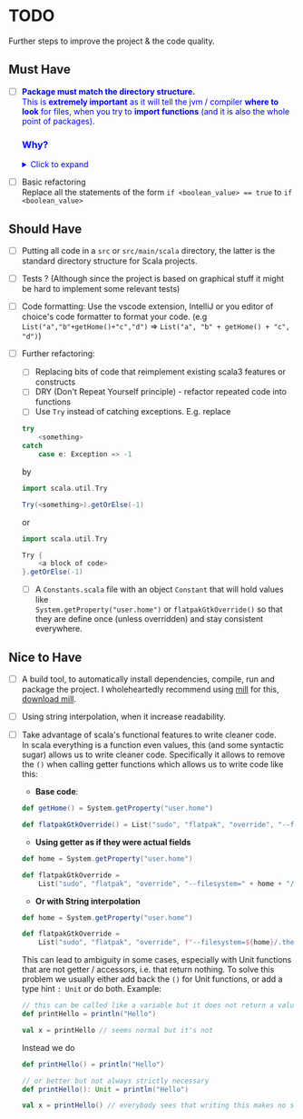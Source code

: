 # TODO

Further steps to improve the project & the code quality.

## Must Have

<div style="color: blue" >

- [ ] **Package must match the directory structure.**  
    This is **extremely important** as it will tell the jvm / compiler  **where to look** for files, when you try to **import functions** (and it is also the whole point of packages). 
    ### Why?
    <details> 
    <summary>Click to expand</summary>

    - Putting `package iris.theming` on top of a file *whatever.scala*, tells scala:  
    *"Hey `whatever.scala` is in the directory `iris/theming`"*.  
    (e.g. putting `package iris.iris` on top of `iris/main.scala` tells scala that your main.scala is in `iris/iris` directory).  

    - If you have the file  `iris/systemCommands/theming.scala` then you **must** put  
    `package iris.systemCommands` at the top of `theming.scala`. If you want to change the package. Create a new directory, put theming.scala in it or rename the existing one.  
    
    - **Imports**:  
    Now this is probably the "why the points above are importants".  
    When you have (e.g. in `theming.scala`) `import iris.themeSelector._` at the top of the file. This tells scala.  
    *"I want to use everything that is in the package `iris.themeSelector`"*
    i.e. everything that is in the directory `iris/themeSelector` (which does not exist).  
    To import the functions from the file `iris/interface/themeSelector.scala` instead you should do import `iris.interface._`.  
    <br/> This will import everything `iris.interface`.  If you only want to import the things from the `themesSelector.scala` file you'll have to create an `object` and put the functions in it. e.g. 
    ```scala
    package iris.interface
    // your imports here

    object ThemeSelector {
        def askDesktop(): String = {...}
        def setDesktopTheme(filename: String, theme String) = {...}
    }
    ```
    you'll then be able to import the `askDesktop()` function like `import iris.interface.ThemeSelector.askDesktop` or `import iris.interface.ThemeSelector._` to import everything.

    However creating object like this, is *not mandatory* and you could just import everything from the `interface` package without any major problem.

     </details>

    

</div>

- [ ] Basic refactoring  
    Replace all the statements of the form `if <boolean_value> == true` to `if <boolean_value>`


## Should Have

- [ ] Putting all code in a `src` or `src/main/scala` directory, the latter is the standard directory structure for Scala projects.

- [ ] Tests ? (Although since the project is based on graphical stuff it might be hard to implement some relevant tests)

- [ ] Code formatting: Use the vscode extension, IntelliJ or you editor of choice's code formatter to format your code. (e.g `List("a","b"+getHome()+"c","d")` => `List("a", "b" + getHome() + "c", "d")`)
 
- [ ] Further refactoring:
    - [ ] Replacing bits of code that reimplement existing scala3 features or constructs
    - [ ] DRY (Don't Repeat Yourself principle) - refactor repeated code into functions
    - [ ] Use `Try` instead of catching exceptions. E.g. replace
    ```scala
    try
        <something>
    catch
        case e: Exception => -1
    ```
    by 
    ```scala 
    import scala.util.Try

    Try(<something>).getOrElse(-1)
    ``` 

    or

    ```scala
    import scala.util.Try

    Try { 
        <a block of code> 
    }.getOrElse(-1)
    ```

    - [ ] A `Constants.scala` file with an object `Constant` that will hold values like  
    `System.getProperty("user.home")` or `flatpakGtkOverride()` so that they are define once (unless overridden) and stay consistent everywhere.


## Nice to Have

- [ ] A build tool, to automatically install dependencies, compile, run and package the project. I wholeheartedly recommend using [mill](https://mill-build.com/mill/Intro_to_Mill.html) for this, [download mill](https://mill-build.com/mill/Installation_IDE_Support.html#_bootstrap_scripts).

- [ ] Using string interpolation, when it increase readability.

- [ ] Take advantage of scala's functional features to write cleaner code.  
    In scala everything is a function even values, this (and some syntactic sugar) allows us to write cleaner code. Specifically it allows to remove the `()` when calling getter functions which allows us to write code like this:
    - **Base code**: 
    ```scala
    def getHome() = System.getProperty("user.home")

    def flatpakGtkOverride() = List("sudo", "flatpak", "override", "--filesystem="+getHome()+"/.themes")
    ```
    - **Using getter as if they were actual fields**

    ```scala
    def home = System.getProperty("user.home")

    def flatpakGtkOverride = 
        List("sudo", "flatpak", "override", "--filesystem=" + home + "/.themes")
    ```

    - **Or with String interpolation**
    ```scala
    def home = System.getProperty("user.home")

    def flatpakGtkOverride = 
        List("sudo", "flatpak", "override", f"--filesystem=${home}/.themes")
    ```

    This can lead to ambiguity in some cases, especially with Unit functions that are not getter / accessors, i.e. that return nothing. To solve this problem we usually either add back the `()` for Unit functions, or add a type hint `: Unit` or do both. Example:

    ```scala
    // this can be called like a variable but it does not return a value
    def printHello = println("Hello")

    val x = printHello // seems normal but it's not
    ```
    Instead we do 

    ```scala
    def printHello() = println("Hello")
    
    // or better but not always strictly necessary
    def printHello(): Unit = println("Hello")

    val x = printHello() // everybody sees that writing this makes no sense
    ```

